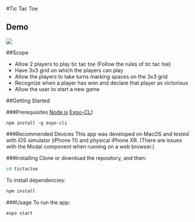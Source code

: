 #Tic Tac Toe

## Demo
![](.gif)

##Scope
* Allow 2 players to play tic tac toe (Follow the rules of tic tac toe)
* Have 3x3 grid on which the players can play
* Allow the players to take turns marking spaces on the 3x3 grid
* Recognize when a player has won and declare that player as victorious
* Allow the user to start a new game

##Getting Started

###Prerequisites
[Node.js](https://nodejs.org/)
[Expo-CLI](https://expo.io/learn):
```
npm install -g expo-cli
```

###Recommended Devices
This app was developed on MacOS and tested with iOS simulator (iPhone 11) and physical iPhone XR.
(There are issues with the Modal component when running on a web browser.)

###Installing
Clone or download the repository, and then:
```bash
cd tictactoe
```

To install dependencies:
```bash
npm install
```

###Usage
To run the app:
```bash
expo start
```
